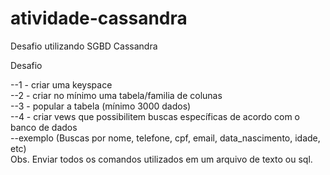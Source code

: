 # atividade-cassandra
Desafio utilizando SGBD Cassandra

Desafio<br>

--1 - criar uma keyspace<br>
--2 - criar no mínimo uma tabela/familia de colunas<br>
--3 - popular a tabela (mínimo 3000 dados)<br>
--4 - criar vews que possibilitem buscas específicas de acordo com o banco de dados<br>
                --exemplo (Buscas por nome, telefone, cpf, email, data_nascimento, idade, etc)<br>
Obs. Enviar todos os comandos utilizados em um arquivo de texto ou sql.


